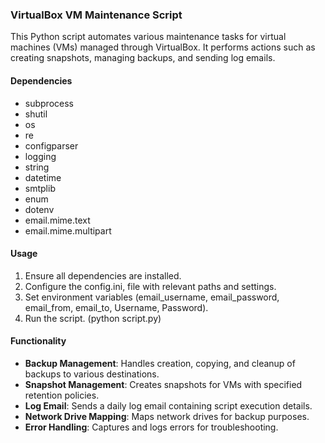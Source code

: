 ### VirtualBox VM Maintenance Script

This Python script automates various maintenance tasks for virtual machines (VMs) managed through VirtualBox. It performs actions such as creating snapshots, managing backups, and sending log emails. 

#### Dependencies
- subprocess
- shutil
- os
- re
- configparser
- logging
- string
- datetime
- smtplib
- enum
- dotenv
- email.mime.text
- email.mime.multipart

#### Usage
1. Ensure all dependencies are installed.
2. Configure the config.ini, file with relevant paths and settings.
3. Set environment variables (email_username, email_password, email_from, email_to, Username, Password).
4. Run the script. (python script.py)

#### Functionality
- **Backup Management**: Handles creation, copying, and cleanup of backups to various destinations.
- **Snapshot Management**: Creates snapshots for VMs with specified retention policies.
- **Log Email**: Sends a daily log email containing script execution details.
- **Network Drive Mapping**: Maps network drives for backup purposes.
- **Error Handling**: Captures and logs errors for troubleshooting.